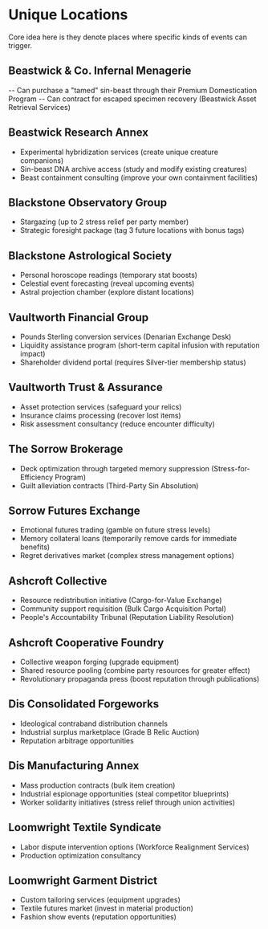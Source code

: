 # Unique Locations
Core idea here is they denote places where specific kinds of events can trigger.

## Beastwick & Co. Infernal Menagerie
-- Can purchase a "tamed" sin-beast through their Premium Domestication Program
-- Can contract for escaped specimen recovery (Beastwick Asset Retrieval Services)

## Beastwick Research Annex
- Experimental hybridization services (create unique creature companions)
- Sin-beast DNA archive access (study and modify existing creatures)
- Beast containment consulting (improve your own containment facilities)

## Blackstone Observatory Group
- Stargazing (up to 2 stress relief per party member)
- Strategic foresight package (tag 3 future locations with bonus tags)

## Blackstone Astrological Society
- Personal horoscope readings (temporary stat boosts)
- Celestial event forecasting (reveal upcoming events)
- Astral projection chamber (explore distant locations)

## Vaultworth Financial Group
- Pounds Sterling conversion services (Denarian Exchange Desk)
- Liquidity assistance program (short-term capital infusion with reputation impact)
- Shareholder dividend portal (requires Silver-tier membership status)

## Vaultworth Trust & Assurance
- Asset protection services (safeguard your relics)
- Insurance claims processing (recover lost items)
- Risk assessment consultancy (reduce encounter difficulty)

## The Sorrow Brokerage
- Deck optimization through targeted memory suppression (Stress-for-Efficiency Program)
- Guilt alleviation contracts (Third-Party Sin Absolution)

## Sorrow Futures Exchange
- Emotional futures trading (gamble on future stress levels)
- Memory collateral loans (temporarily remove cards for immediate benefits)
- Regret derivatives market (complex stress management options)

## Ashcroft Collective
- Resource redistribution initiative (Cargo-for-Value Exchange)
- Community support requisition (Bulk Cargo Acquisition Portal)
- People's Accountability Tribunal (Reputation Liability Resolution)

## Ashcroft Cooperative Foundry
- Collective weapon forging (upgrade equipment)
- Shared resource pooling (combine party resources for greater effect)
- Revolutionary propaganda press (boost reputation through publications)

## Dis Consolidated Forgeworks
- Ideological contraband distribution channels
- Industrial surplus marketplace (Grade B Relic Auction)
- Reputation arbitrage opportunities

## Dis Manufacturing Annex
- Mass production contracts (bulk item creation)
- Industrial espionage opportunities (steal competitor blueprints)
- Worker solidarity initiatives (stress relief through union activities)

## Loomwright Textile Syndicate
- Labor dispute intervention options (Workforce Realignment Services)
- Production optimization consultancy

## Loomwright Garment District
- Custom tailoring services (equipment upgrades)
- Textile futures market (invest in material production)
- Fashion show events (reputation opportunities)

